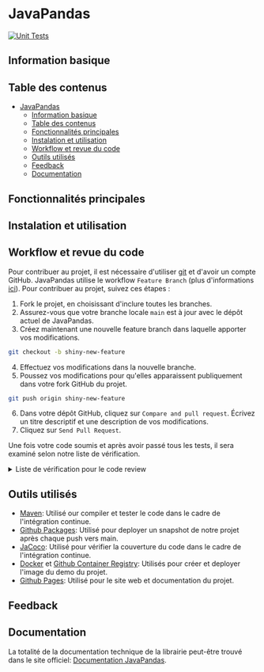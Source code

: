 # JavaPandas
[![Unit Tests](https://github.com/inestrivino/JavaPandas/actions/workflows/maven.yml/badge.svg)](https://github.com/inestrivino/JavaPandas/actions)

## Information basique

## Table des contenus

- [JavaPandas](#javapandas)
  - [Information basique](#information-basique)
  - [Table des contenus](#table-des-contenus)
  - [Fonctionnalités principales](#fonctionnalités-principales)
  - [Instalation et utilisation](#instalation-et-utilisation)
  - [Workflow et revue du code](#workflow-et-revue-du-code)
  - [Outils utilisés](#outils-utilisés)
  - [Feedback](#feedback)
  - [Documentation](#documentation)

## Fonctionnalités principales

<!---Description of functionalities offered by our library--->

## Instalation et utilisation

<!---How to install and use the library based on the public snapshot--->
<!---In this section, include existing docker images with a description, and a link to where they are published--->

## Workflow et revue du code

Pour contribuer au projet, il est nécessaire d'utiliser [git](https://git-scm.com/) et d'avoir un compte GitHub.
JavaPandas utilise le workflow `Feature Branch` (plus d'informations [ici](https://git-scm.com/book/ms/v2/Git-Branching-Branching-Workflows)). Pour contribuer au projet, suivez ces étapes :

1. Fork le projet, en choisissant d'inclure toutes les branches.
2. Assurez-vous que votre branche locale `main` est à jour avec le dépôt actuel de JavaPandas.
3. Créez maintenant une nouvelle feature branch dans laquelle apporter vos modifications.

```bash
git checkout -b shiny-new-feature
```

4. Effectuez vos modifications dans la nouvelle branche.
5. Poussez vos modifications pour qu'elles apparaissent publiquement dans votre fork GitHub du projet.

```bash
git push origin shiny-new-feature
```

6. Dans votre dépôt GitHub, cliquez sur `Compare and pull request`. Écrivez un titre descriptif et une description de vos modifications.
7. Cliquez sur `Send Pull Request`.

Une fois votre code soumis et après avoir passé tous les tests, il sera examiné selon notre liste de vérification.

<details>
  <summary>Liste de vérification pour le code review</summary>

- [ ] Le code fonctionne-t-il ?
- [ ] Répond-il à l'objectif ?
- [ ] La logique est-elle correcte ?
- [ ] Le code est-il facile à comprendre ?
- [ ] Le code est-il conforme aux conventions ?
- [ ] Y a-t-il du code inutile/redondant ?
- [ ] Le code est-il suffisamment modulaire ?
- [ ] Y a-t-il du code introduit pour le débogage qui devrait être supprimé ?
- [ ] Les données d'entrée sont-elles vérifiées ?
- [ ] Les erreurs et exceptions sont-elles traitées ?
- [ ] Le cas de valeurs non valides pour les paramètres est-il traité ?
- [ ] Le travail a-t-il été commenté ? Les commentaires décrivent-ils les intentions ?
- [ ] Toutes les fonctions sont-elles commentées ?
- [ ] La prise en charge des cas pathologiques est-elle documentée ?
- [ ] Du code de test a-t-il été fourni ?
- [ ] Les tests unitaires vérifient-ils que le code répond à l'objectif ?
</details>

## Outils utilisés

- [Maven](https://github.com/apache/maven): Utilisé our compiler et tester le code dans le cadre de l'intégration continue.
- [Github Packages](https://docs.github.com/fr/packages): Utilisé pour deployer un snapshot de notre projet après chaque push vers main.
- [JaCoco](https://github.com/jacoco/jacoco): Utilisé pour vérifier la couverture du code dans le cadre de l'intégration continue.
- [Docker](https://www.docker.com/) et [Github Container Registry](https://docs.github.com/en/packages/working-with-a-github-packages-registry/working-with-the-container-registry): Utilisés pour créer et deployer l'image du demo du projet.
- [Github Pages](https://pages.github.com/): Utilisé pour le site web et documentation du projet.

## Feedback

<!---Description of our experience using the outils we chose for the project--->

## Documentation

La totalité de la documentation technique de la librairie peut-être trouvé dans le site officiel: [Documentation JavaPandas](https://inestrivino.github.io/JavaPandas/apidocs/org/JavaPandas/package-summary.html).